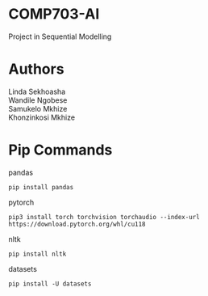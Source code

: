 # COMP703-AI
Project in Sequential Modelling
# Authors
Linda Sekhoasha\
Wandile Ngobese\
Samukelo Mkhize\
Khonzinkosi Mkhize
# Pip Commands
pandas 
```batch
pip install pandas
```
pytorch
```batch
pip3 install torch torchvision torchaudio --index-url https://download.pytorch.org/whl/cu118
```
nltk
```batch
pip install nltk
```
datasets
```batch
pip install -U datasets
```
